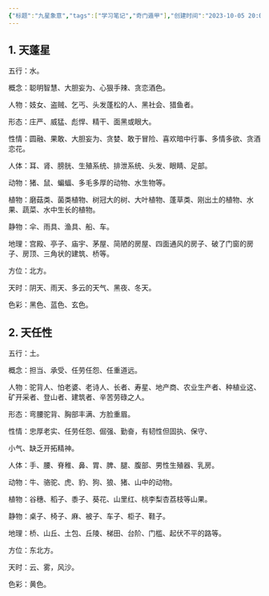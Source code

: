 ```yaml
---
{"标题":"九星象意","tags":["学习笔记","奇门遁甲"],"创建时间":"2023-10-05 20:08","修改时间":"2023-10-05 20:42","dg-publish":true,"permalink":"/奇门遁甲/九星象意/","dgPassFrontmatter":true}
---
```



## 1. 天蓬星 

五行：水。

概念：聪明智慧、大胆妄为、心狠手辣、贪恋酒色。

人物：妓女、盗贼、乞丐、头发蓬松的人、黑社会、猎鱼者。

形态：庄严、威猛、彪悍、精干、面黑或眼大。

性情：圆融、果敢、大胆妄为、贪婪、敢于冒险、喜欢暗中行事、多情多欲、贪酒恋花。

人体：耳、肾、膀胱、生殖系统、排泄系统、头发、眼睛、足部。

动物：猪、鼠、蝙蝠、多毛多厚的动物、水生物等。

植物：磨菇类、菌类植物、树冠大的树、大叶植物、蓬草类、刚出土的植物、水果、蔬菜、水中生长的植物。

静物：伞、雨具、渔具、船、车。

地理：宫殿、亭子、庙宇、茅屋、简陋的房屋、四面通风的房子、破了门窗的房子、房顶、三角状的建筑、桥等。

方位：北方。

天时：阴天、雨天、多云的天气、黑夜、冬天。

色彩：黑色、蓝色、玄色。

## 2. 天任性 

五行：土。

概念：担当、承受、任劳任怨、任重道远。

人物：驼背人、怕老婆、老诗人、长者、寿星、地产商、农业生产者、种植业这、矿开采者、登山者、建筑者、辛苦劳碌之人。

形态：弯腰驼背、胸部丰满、方脸重眉。

性情：忠厚老实、任劳任怨、倔强、勤奋，有韧性但固执、保守、

小气、缺乏开拓精神。

人体：手、腰、脊稚、鼻、胃、脾、腿、腹部、男性生殖器、乳房。

动物：牛、骆驼、虎、豹、狗、狼、猪、山中的动物。

植物：谷穗、稻子、黍子、葵花、山里红、桃李梨杏荔枝等山果。

静物：桌子、椅子、麻、被子、车子、柜子、鞋子。

地理：桥、山丘、土包、丘陵、梯田、台阶、门槛、起伏不平的路等。

方位：东北方。

天时：云、雾，风沙。

色彩：黄色。


